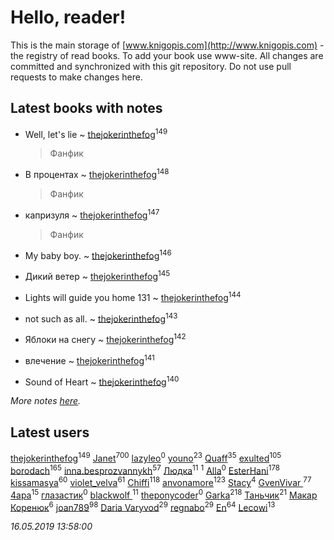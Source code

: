 # Hello, reader!
This is the main storage of [www.knigopis.com](http://www.knigopis.com) - the registry of read books.
To add your book use www-site. All changes are committed and synchronized with this git repository.
Do not use pull requests to make changes here.


## Latest books with notes
* Well, let's lie ~ [thejokerinthefog](users/317/317244423-vkontakte)<sup>149</sup>
    > Фанфик

* В процентах ~ [thejokerinthefog](users/317/317244423-vkontakte)<sup>148</sup>
    > Фанфик

* капризуля ~ [thejokerinthefog](users/317/317244423-vkontakte)<sup>147</sup>
    > Фанфик

* My baby boy. ~ [thejokerinthefog](users/317/317244423-vkontakte)<sup>146</sup>

* Дикий ветер ~ [thejokerinthefog](users/317/317244423-vkontakte)<sup>145</sup>

* Lights will guide you home 131 ~ [thejokerinthefog](users/317/317244423-vkontakte)<sup>144</sup>

* not such as all. ~ [thejokerinthefog](users/317/317244423-vkontakte)<sup>143</sup>

* Яблоки на снегу ~ [thejokerinthefog](users/317/317244423-vkontakte)<sup>142</sup>

* влечение ~ [thejokerinthefog](users/317/317244423-vkontakte)<sup>141</sup>

* Sound of Heart ~ [thejokerinthefog](users/317/317244423-vkontakte)<sup>140</sup>


_More notes [here](latest_books_with_notes.md)._


## Latest users
[thejokerinthefog](users/317/317244423-vkontakte)<sup>149</sup> 
[Janet](users/108/108113656204404967440-google)<sup>700</sup> 
[lazyleo](users/116/116845519572391639637-google)<sup>0</sup> 
[youno](users/302/302928912-vkontakte)<sup>23</sup> 
[Quaff](users/122/12267158-vkontakte)<sup>35</sup> 
[exulted](users/100/100599204551896265722-google)<sup>105</sup> 
[borodach](users/157/15706320-vkontakte)<sup>165</sup> 
[inna.besprozvannykh](users/733/73323849-yandex)<sup>57</sup> 
[Людка](users/111/111038749-vkontakte)<sup>11</sup> 
[](users/114/114792281744850455512-google)<sup>1</sup> 
[Alla](users/103/103352250712959229257-google)<sup>0</sup> 
[EsterHani](users/305/30558181-vkontakte)<sup>178</sup> 
[kissamasya](users/684/68439978-vkontakte)<sup>60</sup> 
[violet_velva](users/116/116961712580551399099-google)<sup>61</sup> 
[Chiffi](users/105/105831994080785626680-google)<sup>118</sup> 
[anvonamore](users/595/5957175-vkontakte)<sup>123</sup> 
[Stacy](users/309/30902475-vkontakte)<sup>4</sup> 
[GvenVivar ](users/158/158266434925901-facebook)<sup>77</sup> 
[4apa](users/117/117392596378069249667-google)<sup>15</sup> 
[глазастик](users/115/115257673890455357280-google)<sup>0</sup> 
[blackwolf ](users/236/236639644-vkontakte)<sup>11</sup> 
[theponycoder](users/195/195144442-vkontakte)<sup>0</sup> 
[Garka](users/115/115753719718250012620-google)<sup>218</sup> 
[Таньчик](users/209/2096581563762610-facebook)<sup>21</sup> 
[Макар Коренюк](users/126/126368737-vkontakte)<sup>6</sup> 
[joan789](users/240/2401650-vkontakte)<sup>98</sup> 
[Daria Varyvod](users/829/829893410524253-facebook)<sup>29</sup> 
[regnabo](users/870/870059322-yandex)<sup>29</sup> 
[En](users/333/333646551-vkontakte)<sup>64</sup> 
[Lecowi](users/521/521873425-vkontakte)<sup>13</sup> 


_16.05.2019 13:58:00_
